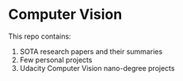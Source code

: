 # Computer Vision

This repo contains: 
  1) SOTA research papers and their summaries 
  2) Few personal projects
  3) Udacity Computer Vision nano-degree projects
